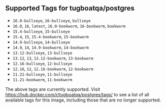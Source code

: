 ## Supported Tags for tugboatqa/postgres

* `16.0-bullseye`, `16-bullseye`, `bullseye`
* `16.0`, `16`, `latest`, `16.0-bookworm`, `16-bookworm`, `bookworm`
* `15.4-bullseye`, `15-bullseye`
* `15.4`, `15`, `15.4-bookworm`, `15-bookworm`
* `14.9-bullseye`, `14-bullseye`
* `14.9`, `14`, `14.9-bookworm`, `14-bookworm`
* `13.12-bullseye`, `13-bullseye`
* `13.12`, `13`, `13.12-bookworm`, `13-bookworm`
* `12.16-bullseye`, `12-bullseye`
* `12.16`, `12`, `12.16-bookworm`, `12-bookworm`
* `11.21-bullseye`, `11-bullseye`
* `11.21-bookworm`, `11-bookworm`

The above tags are currently supported. Visit https://hub.docker.com/r/tugboatqa/postgres/tags/ to see a list of all available tags for this image, including those that are no longer supported.
